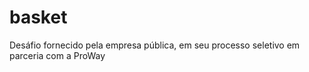 # basket
 Desáfio fornecido pela empresa pública, em seu processo seletivo em parceria com a ProWay
